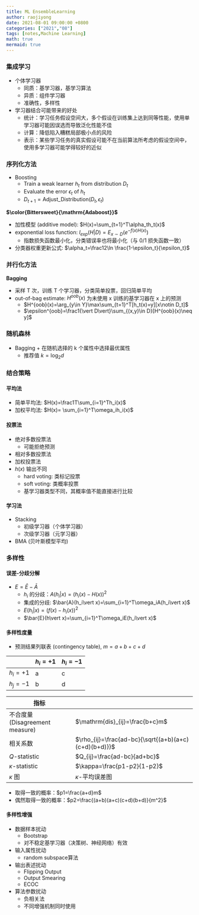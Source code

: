 ```yaml
---
title: ML EnsembleLearning
author: raojiyong
date: 2021-08-01 09:00:00 +0800
categories: ["2021","08"]
tags: [notes,Machine Learning]
math: true
mermaid: true
---
```


### 集成学习

- 个体学习器
  - 同质：基学习器，基学习算法
  - 异质：组件学习器
  - 准确性，多样性
- 学习器结合可能带来的好处
  - 统计：学习任务假设空间大，多个假设在训练集上达到同等性能，使用单学习器可能因误选而导致泛化性能不佳
  - 计算：降低陷入糟糕局部极小点的风险
  - 表示：某些学习任务的真实假设可能不在当前算法所考虑的假设空间中，使用多学习器可能学得较好的近似

### 序列化方法

- Boosting
  - Train a weak learner $h_t$ from distribution $D_t$
  - Evaluate the error $\epsilon_t$ of $h_t$
  - $D_{t+1}=\mathrm{Adjust\_Distribution}(D_t,\epsilon_t)$

**$\color{Bittersweet}{\mathrm{Adaboost}}$**

- 加性模型 (additive model): $H(x)=\sum_{t=1}^T\alpha_th_t(x)$
- exponential loss function: $l_{exp}(H\vert D)=E_{x\sim D}(e^{-f(x)H(x)})$
  - 指数损失函数最小化，分类错误率也将最小化（与 0/1 损失函数一致）
- 分类器权重更新公式: $\alpha_t=\frac12\ln \frac{1-\epsilon_t}{\epsilon_t}$

### 并行化方法

**Bagging**

- 采样 T 次，训练 T 个学习器，分类简单投票，回归简单平均
- out-of-bag estimate: $H^{oob}(x)$ 为未使用 x 训练的基学习器在 x 上的预测
  - $H^{oob}(x)=\arg_{y\in Y}\max\sum_{t=1}^T[h_t(x)=y][x\notin D_t]$
  - $\epsilon^{oob}=\frac1{\vert D\vert}\sum_{(x,y)\in D}[H^{oob}(x)\neq y]$

### 随机森林

- Bagging + 在随机选择的 k 个属性中选择最优属性
  - 推荐值 $k=\log_2 d$

### 结合策略

#### 平均法

- 简单平均法: $H(x)=\frac1T\sum_{i=1}^Th_i(x)$
- 加权平均法: $H(x)= \sum_{i=1}^T\omega_ih_i(x)$

#### 投票法

- 绝对多数投票法
  - 可能拒绝预测
- 相对多数投票法
- 加权投票法
- $h(x)$ 输出不同
  - hard voting: 类标记投票
  - soft voting: 类概率投票
  - 基学习器类型不同，其概率值不能直接进行比较

#### 学习法

- Stacking
  - 初级学习器（个体学习器）
  - 次级学习器（元学习器）
- BMA (贝叶斯模型平均)

### 多样性

#### 误差-分歧分解

- $E=\bar{E}-\bar{A}$
  - $h_i$ 的分歧：$A(h_i\vert x)=(h_i(x)-H(x))^2$
  - 集成的分歧: $\bar{A}(h_i\vert x)=\sum_{i=1}^T\omega_iA(h_i\vert x)$
  - $E(h_i\vert x)=(f(x)-h_i(x))^2$
  - $\bar{E}(h\vert x)=\sum_{i=1}^T\omega_iE(h_i\vert x)$

#### 多样性度量

- 预测结果列联表 (contingency table), $m=a+b+c+d$

|          | $h_i=+1$ | $h_i=-1$ |
| -------- | -------- | -------- |
| $h_i=+1$ | a        | c        |
| $h_j=-1$ | b        | d        |

| 指标                           |                                                       |
| ------------------------------ | ----------------------------------------------------- |
| 不合度量(Disagreement measure) | $\mathrm{dis}_{ij}=\frac{b+c}m$                       |
| 相关系数                       | $\rho_{ij}=\frac{ad-bc}{\sqrt{(a+b)(a+c)(c+d)(b+d)}}$ |
| $Q$-statistic                  | $Q_{ij}=\frac{ad-bc}{ad+bc}$                          |
| $\kappa$-statistic             | $\kappa=\frac{p1-p2}{1-p2}$                           |
| $\kappa$ 图                    | $\kappa$-平均误差图                                   |

- 取得一致的概率：$p1=\frac{a+d}m$
- 偶然取得一致的概率：$p2=\frac{(a+b)(a+c)(c+d)(b+d)}{m^2}$

#### 多样性增强

- 数据样本扰动
  - Bootstrap
  - 对不稳定基学习器（决策树、神经网络）有效
- 输入属性扰动
  - random subspace算法
- 输出表述扰动
  - Flipping Output
  - Output Smearing
  - ECOC
- 算法参数扰动
  - 负相关法
  - 不同增强机制同时使用



